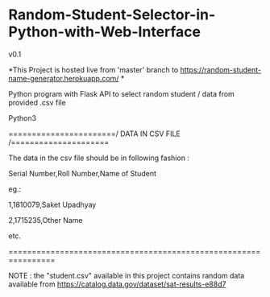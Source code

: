 # Random-Student-Selector-in-Python-with-Web-Interface
v0.1

*This Project is hosted live from 'master' branch to https://random-student-name-generator.herokuapp.com/ *

Python program with Flask API to select random student / data from provided .csv file

Python3

=======================/ DATA IN CSV FILE /=====================

The data in the csv file should be in following fashion :

Serial Number,Roll Number,Name of Student

eg.:

1,1810079,Saket Upadhyay

2,1715235,Other Name

etc.

================================================================


NOTE : the "student.csv" available in this project contains random data available from https://catalog.data.gov/dataset/sat-results-e88d7

